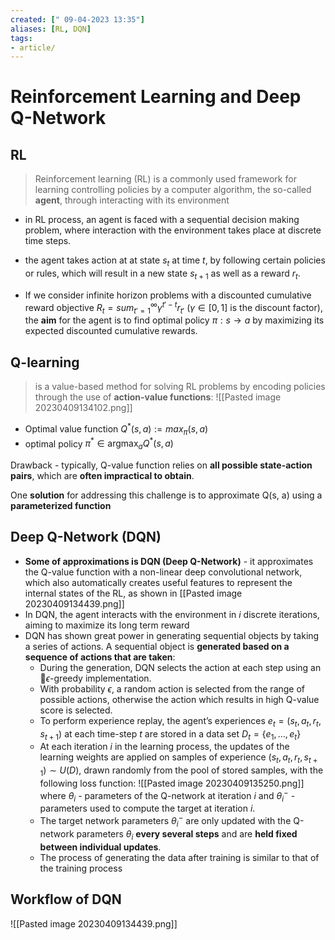 ```yaml
---
created: [" 09-04-2023 13:35"]
aliases: [RL, DQN]
tags:
- article/
---
```


# Reinforcement Learning and Deep Q-Network

## RL

> Reinforcement learning (RL) is a commonly used framework for learning controlling policies by a computer algorithm, the so-called **agent**, through interacting with its environment

- in RL process, an agent is faced with a sequential decision making problem, where interaction with the environment takes place at discrete time steps.
- the agent takes action at at state $s_t$ at time $t$, by following certain policies or rules, which will result in a new state $s_{t+1}$ as well as a reward $r_t$.

- If we consider infinite horizon problems with a discounted cumulative reward objective $R_t = sum_{t'=1}^{\infty}\gamma^{t' - t}r_{t'}$ ($\gamma \in [0, 1]$ is the discount factor), the **aim** for the agent is to find optimal policy $\pi : s \to a$ by maximizing its expected discounted cumulative rewards.

## Q-learning
> is a value-based method for solving RL problems by encoding policies through the use of **action-value functions**:
![[Pasted image 20230409134102.png]]

* Optimal value function $Q^*(s, a) := max_{\pi}(s, a)$
* optimal policy $\pi^* \in \operatorname{argmax}_aQ^*(s, a)$

Drawback - typically, Q-value function relies on **all possible state-action pairs**, which are **often impractical to obtain**. 

One **solution** for addressing this challenge is to approximate Q(s, a) using a **parameterized function**


## Deep Q-Network (DQN)
* **Some of approximations is DQN (Deep Q-Network)** - it approximates the Q-value function with a non-linear deep convolutional network, which also automatically creates useful features to represent the internal states of the RL, as shown in [[Pasted image 20230409134439.png]]
* In DQN, the agent interacts with the environment in $i$ discrete iterations, aiming to maximize its long term reward
* DQN has shown great power in generating sequential objects by taking a series of actions. A sequential object is **generated based on a sequence of actions that are taken**:
	* During the generation, DQN selects the action at each step using an $\epsilon$-greedy implementation.
	* With probability $\epsilon$, a random action is selected from the range of possible actions, otherwise the action which results in high Q-value score is selected.
	* To perform experience replay, the agent’s experiences $e_t = (s_t, a_t, r_t, s_{t+1})$ at each time-step $t$ are stored in a data set $D_t = \{e_1,\dots , e_t\}$
	* At each iteration $i$ in the learning process, the updates of the learning weights are applied on samples of experience $(s_t, a_t, r_t, s_{t+1}) \sim U (D)$, drawn randomly from the pool of stored samples, with the following loss function:
		![[Pasted image 20230409135250.png]]
		where $θ_i$ -   parameters of the Q-network at iteration $i$ 
		and $θ^{-}_i$ -  parameters used to compute the target at iteration $i$.
	* The target network parameters $θ^{-}_i$ are only updated with the Q-network parameters $θ_i$ **every several steps** and are **held fixed between individual updates**. 
	* The process of generating the data after training is similar to that of the training process



## Workflow of DQN
![[Pasted image 20230409134439.png]]